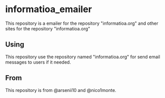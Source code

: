 # informatioa_emailer

This repository is a emailer for the repository "informatioa.org" and other sites for the repository "informatioa.org"

## Using

This repository use the repository named "informatioa.org" for send email messages to users if it needed.

## From
This repository is from @arsenii10 and @nico1monte.